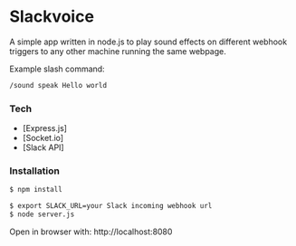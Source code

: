 # Slackvoice

A simple app written in node.js to play sound effects on different webhook triggers to any other machine running the same webpage.

Example slash command:

```sh
/sound speak Hello world
```

### Tech

* [Express.js]
* [Socket.io]
* [Slack API]

### Installation

```sh
$ npm install
```

```sh
$ export SLACK_URL=your Slack incoming webhook url
$ node server.js
```

Open in browser with:
http://localhost:8080

